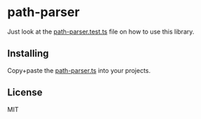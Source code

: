 # path-parser

Just look at the [path-parser.test.ts](https://github.com/shovon/path-parser/blob/master/path-parser.test.ts) file on how to use this library.

## Installing

Copy+paste the [path-parser.ts](https://github.com/shovon/path-parser/blob/master/path-parser.ts) into your projects.

## License

MIT
